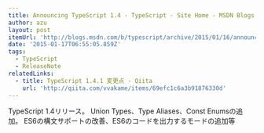 ```yaml
---
title: Announcing TypeScript 1.4 - TypeScript - Site Home - MSDN Blogs
author: azu
layout: post
itemUrl: 'http://blogs.msdn.com/b/typescript/archive/2015/01/16/announcing-typescript-1-4.aspx'
date: '2015-01-17T06:55:05.859Z'
tags:
  - TypeScript
  - ReleaseNote
relatedLinks:
  - title: TypeScript 1.4.1 変更点 - Qiita
    url: 'http://qiita.com/vvakame/items/69efc1c6a3b91876330d'
---
```

TypeScript 1.4リリース。
Union Types、Type Aliases、Const Enumsの追加。
ES6の構文サポートの改善、ES6のコードを出力するモードの追加等
